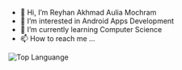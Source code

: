 - 👋 Hi, I’m Reyhan Akhmad Aulia Mochram
- 👀 I’m interested in Android Apps Development
- 🌱 I’m currently learning Computer Science
- 📫 How to reach me ...



![Top Languange](https://github-readme-stats.vercel.app/api/top-langs/?username=yanpot69420&show_icons=true&theme=radical)
